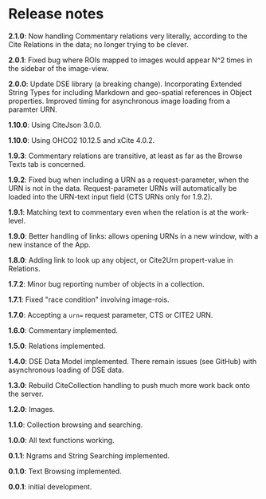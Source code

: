 # Release notes

**2.1.0**: Now handling Commentary relations very literally, according to the Cite Relations in the data; no longer trying to be clever.

**2.0.1**: Fixed bug where ROIs mapped to images would appear N^2 times in the sidebar of the image-view.

**2.0.0**: Update DSE library (a breaking change). Incorporating Extended String Types for including Markdown and geo-spatial references in Object properties. Improved timing for asynchronous image loading from a paramter URN.

**1.10.0**: Using CiteJson 3.0.0.

**1.10.0**: Using OHCO2 10.12.5 and xCite 4.0.2.

**1.9.3**: Commentary relations are transitive, at least as far as the Browse Texts tab is concerned.

**1.9.2**: Fixed bug when including a URN as a request-parameter, when the URN is not in the data. Request-parameter URNs will automatically be loaded into the URN-text input field (CTS URNs only for 1.9.2).

**1.9.1**: Matching text to commentary even when the relation is at the work-level.

**1.9.0**: Better handling of links: allows opening URNs in a new window, with a new instance of the App.

**1.8.0**: Adding link to look up any object, or Cite2Urn propert-value in Relations.

**1.7.2**: Minor bug reporting number of objects in a collection.

**1.7.1**: Fixed "race condition" involving image-rois.

**1.7.0**: Accepting a `urn=` request parameter, CTS or CITE2 URN.

**1.6.0**: Commentary implemented.

**1.5.0**: Relations implemented.

**1.4.0**: DSE Data Model implemented. There remain issues (see GitHub) with asynchronous loading of DSE data. 

**1.3.0**: Rebuild CiteCollection handling to push much more work back onto the server.

**1.2.0**: Images.

**1.1.0**: Collection browsing and searching.

**1.0.0**: All text functions working.

**0.1.1**: Ngrams and String Searching implemented.

**0.1.0**: Text Browsing implemented.

**0.0.1**: initial development.
